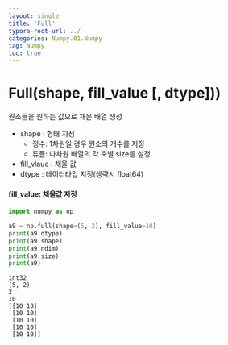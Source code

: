 ```yaml
---
layout: single
title: 'Full'
typora-root-url: ../
categories: Numpy.01.Numpy
tag: Numpy
toc: true
---
```


# Full(shape, fill_value [, dtype]))
원소들을 원하는 값으로 채운 배열 생성
- shape : 형태 지정
    - 정수: 1차원일 경우 원소의 개수를 지정
    - 튜플: 다차원 배열의 각 축별 size를 설정
- fill_vlaue : 채울 값
- dtype : 데이터타입 지정(생략시 float64)

#### fill_value: 채울값 지정


```python
import numpy as np

a9 = np.full(shape=(5, 2), fill_value=10)
print(a9.dtype)
print(a9.shape)
print(a9.ndim)
print(a9.size)
print(a9)
```

    int32
    (5, 2)
    2
    10
    [[10 10]
     [10 10]
     [10 10]
     [10 10]
     [10 10]]


